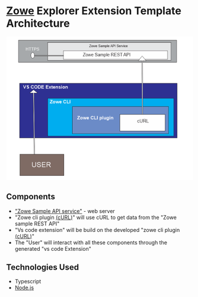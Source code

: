 
# [Zowe](https://www.zowe.org/) Explorer Extension Template Architecture

![alt text](Architecture.png)

## Components

  * ["Zowe Sample API service"](https://github.com/zowe/sample-spring-boot-api-service/blob/master/zowe-rest-api-sample-spring/README.md)  - web server
  * "Zowe cli plugin [(cURL)](https://curl.se/)" will use cURL to get data from the "Zowe sample REST API"
  * "Vs code extension" will be build on the developed "zowe cli plugin [(cURL)](https://curl.se/)"
  * The "User" will interact with all these components through the generated "vs code Extension"

## Technologies Used

* Typescript
* [Node.js](https://nodejs.org)
